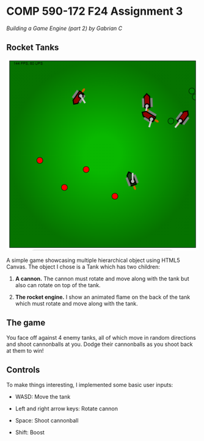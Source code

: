# COMP 590-172 F24 Assignment 3

*Building a Game Engine (part 2) by Gabrian C*

## Rocket Tanks

![Screenshot of Rocket Tanks](/screenshot.png)

A simple game showcasing multiple hierarchical object using HTML5 Canvas. The object I chose is a Tank which has two children:

1. **A cannon.** The cannon must rotate and move along with the tank but also can rotate on top of the tank.

2. **The rocket engine.** I show an animated flame on the back of the tank which must rotate and move along with the tank.

## The game

You face off against 4 enemy tanks, all of which move in random directions and shoot cannonballs at you. Dodge their cannonballs as you shoot back at them to win!

## Controls

To make things interesting, I implemented some basic user inputs:

- WASD: Move the tank

- Left and right arrow keys: Rotate cannon

- Space: Shoot cannonball

- Shift: Boost
